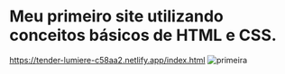# Meu primeiro site utilizando conceitos básicos de HTML e CSS.
https://tender-lumiere-c58aa2.netlify.app/index.html 
![primeira](https://user-images.githubusercontent.com/88987234/138946171-048b0d2a-f569-434a-8993-9f0e173be69b.png)
